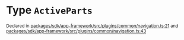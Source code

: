 # Type `ActiveParts`
<sub>Declared in [packages/sdk/app-framework/src/plugins/common/navigation.ts:21](https://github.com/dxos/dxos/blob/d7adf231c/packages/sdk/app-framework/src/plugins/common/navigation.ts#L21) and [packages/sdk/app-framework/src/plugins/common/navigation.ts:43](https://github.com/dxos/dxos/blob/d7adf231c/packages/sdk/app-framework/src/plugins/common/navigation.ts#L43)</sub>






